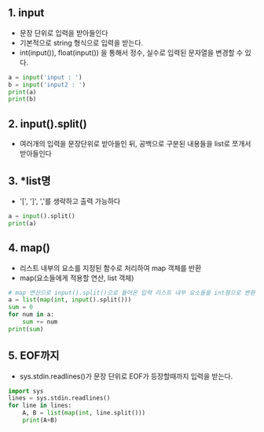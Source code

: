 ## 1. input
  - 문장 단위로 입력을 받아들인다
  - 기본적으로 string 형식으로 입력을 받는다.
  - int(input()), float(input()) 을 통해서 정수, 실수로 입력된 문자열을 변경할 수 있다.

```python
a = input('input : ')
b = input('input2 : ')
print(a)
print(b)
```

## 2. input().split()
  - 여러개의 입력을 문장단위로 받아들인 뒤, 공백으로 구분된 내용들을 list로 쪼개서 받아들인다

## 3. \*list명
  - '[',  ']',  ','를 생략하고 출력 가능하다

```python
a = input().split()
print(a)
```

## 4. map()
  - 리스트 내부의 요소를 지정된 함수로 처리하여 map 객체를 반환
  - map(요소들에게 적용할 연산, list 객체)

```python
# map 연산으로 input().split()으로 들어온 입력 리스트 내부 요소들을 int형으로 변환하여 map 객체를 반환한 후에, 그 map 객체를 list로 반환
a = list(map(int, input().split()))
sum = 0
for num in a:
    sum += num
print(sum)
```

## 5. EOF까지
  - sys.stdin.readlines()가 문장 단위로 EOF가 등장할때까지 입력을 받는다.

```python
import sys
lines = sys.stdin.readlines()
for line in lines:
    A, B = list(map(int, line.split()))
    print(A+B)

```
